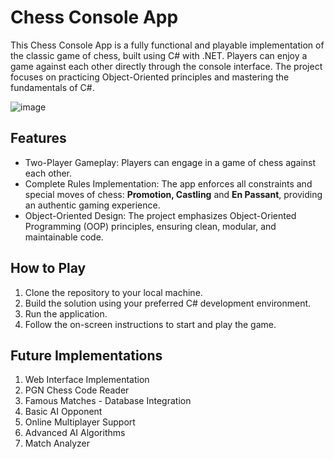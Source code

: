 # Chess Console App
This Chess Console App is a fully functional and playable implementation of the classic game of chess, built using C# with .NET. Players can enjoy a game against each other directly through the console interface. The project focuses on practicing Object-Oriented principles and mastering the fundamentals of C#.

![image](https://github.com/gtadayukey/ChessConsoleApp/assets/100155376/ef37e1b0-43dd-4ba1-8cf9-4b9f48f3a94a)


## Features
  
- Two-Player Gameplay: Players can engage in a game of chess against each other.
- Complete Rules Implementation: The app enforces all constraints and special moves of chess: **Promotion, Castling** and **En Passant**, providing an authentic gaming experience.
- Object-Oriented Design: The project emphasizes Object-Oriented Programming (OOP) principles, ensuring clean, modular, and maintainable code.

## How to Play

1. Clone the repository to your local machine.
2. Build the solution using your preferred C# development environment.
3. Run the application.
4. Follow the on-screen instructions to start and play the game.

## Future Implementations

1. Web Interface Implementation
2. PGN Chess Code Reader
3. Famous Matches - Database Integration
4. Basic AI Opponent
5. Online Multiplayer Support
6. Advanced AI Algorithms
7. Match Analyzer



